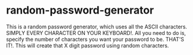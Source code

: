 # random-password-generator
This is a random password generator, which uses all the ASCII characters. SIMPLY EVERY CHARACTER ON YOUR KEYBOARD!.
All you need to do is, specify the number of characters you want your password to be. THAT'S IT!. This will create that X digit password using random characters.
